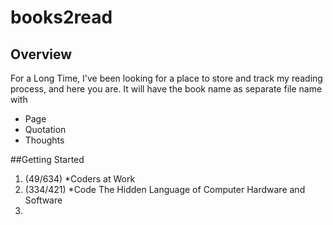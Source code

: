 # books2read

## Overview
For a Long Time, I've been looking for a place to store and track my reading process, and here you are.
It will have the book name as separate file name with
   * Page
   * Quotation
   * Thoughts

##Getting Started
   
   1. (49/634)   *Coders at Work
   2. (334/421)  *Code The Hidden Language of Computer Hardware and Software
   3.		     